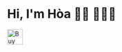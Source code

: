# Hi, I'm Hòa 👋🏾 👩🏾‍💻

<a href='https://ko-fi.com/F2F32RIFF' target='_blank'><img height='36' style='border:0px;height:36px;' src='https://cdn.ko-fi.com/cdn/kofi1.png?v=2' border='0' alt='Buy Me a Coffee at ko-fi.com' /></a>
